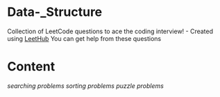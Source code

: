 # Data-_Structure
Collection of LeetCode questions to ace the coding interview! - Created using [LeetHub](https://github.com/QasimWani/LeetHub)
You can get help from these questions 
# Content 
  *searching problems*
  *sorting problems*
*puzzle problems*
  
